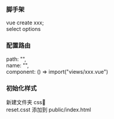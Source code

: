 ### 脚手架
vue create xxx; \
select options
### 配置路由
path: "", \
name: "", \
component: () => import("views/xxx.vue")
### 初始化样式
新建文件夹 css📂 \
reset.csst 添加到 public/index.html
